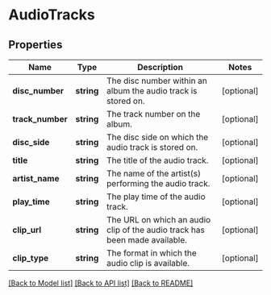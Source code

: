 # AudioTracks

## Properties
Name | Type | Description | Notes
------------ | ------------- | ------------- | -------------
**disc_number** | **string** | The disc number within an album the audio track is stored on. | [optional] 
**track_number** | **string** | The track number on the album. | [optional] 
**disc_side** | **string** | The disc side on which the audio track is stored on. | [optional] 
**title** | **string** | The title of the audio track. | [optional] 
**artist_name** | **string** | The name of the artist(s) performing the audio track. | [optional] 
**play_time** | **string** | The play time of the audio track. | [optional] 
**clip_url** | **string** | The URL on which an audio clip of the audio track has been made available. | [optional] 
**clip_type** | **string** | The format in which the audio clip is available. | [optional] 

[[Back to Model list]](../../README.md#documentation-for-models) [[Back to API list]](../../README.md#documentation-for-api-endpoints) [[Back to README]](../../README.md)

